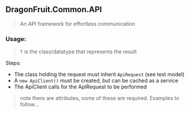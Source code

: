 ﻿## DragonFruit.Common.API
> An API framework for effortless communication

### Usage:
> `T` is the class/datatype that represents the result

Steps:
- The class holding the request must inherit `ApiRequest` (see test model)
- A `new ApiClient()` must be created, but can be cached as a service
- The ApiClient calls for the ApiRequest to be performed

> note there are attributes, some of these are required. Examples to follow...